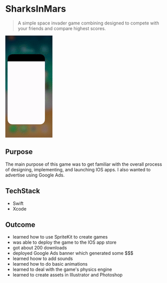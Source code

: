 # SharksInMars
> A simple space invader game combining designed to compete with your friends and compare highest scores. 

![](sharks_in_mars_game.gif)

## Purpose
The main purpose of this game was to get familiar with the overall process of designing, implementing, and launching IOS apps. I also wanted to advertise using Google Ads.  

## TechStack
* Swift
* Xcode 

## Outcome
* learned how to use SpriteKit to create games
* was able to deploy the game to the IOS app store
* got about 200 downloads 
* deployed Google Ads banner which generated some $$$
* learned hoow to add sounds
* learned how to do basic animations
* learned to deal with the game's physics engine
* learned to create assets in Illustrator and Photoshop
